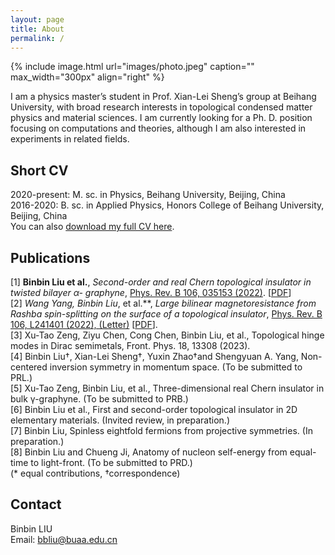 ```yaml
---
layout: page
title: About
permalink: /
---
```


{% include image.html url="images/photo.jpeg" caption="" max_width="300px" align="right" %}

 I am a physics master’s student in Prof. Xian-Lei Sheng’s group at Beihang University, with broad research interests in topological condensed matter physics and material sciences. I am currently looking for a Ph. D. position focusing on computations and theories, although I am also interested in experiments in related fields.

## Short CV
2020-present: M. sc. in Physics, Beihang University, Beijing, China <br />
2016-2020: B. sc. in Applied Physics, Honors College of Beihang University, Beijing, China <br />
You can also [download my full CV here](assets/CV_BinBin_Liu.pdf).

## Publications
[1] **Binbin Liu et al.**, _Second-order and real Chern topological insulator in twisted bilayer α-
graphyne_, [Phys. Rev. B 106, 035153 (2022)](https://journals.aps.org/prb/export/10.1103/PhysRevB.106.035153). [[PDF](assets/papers/PhysRevB.106.035153.pdf)]<br />
[2] **Wang Yang*, Binbin Liu*, et al.**, _Large bilinear magnetoresistance from Rashba spin-splitting on the surface of a topological insulator_, [Phys. Rev. B 106, L241401 (2022), (Letter)](https://journals.aps.org/prb/abstract/10.1103/PhysRevB.106.L241401) [[PDF](assets/papers/PhysRevB.106.L241401.pdf)]. <br />
[3] Xu-Tao Zeng, Ziyu Chen, Cong Chen, Binbin Liu, et al., Topological hinge modes in
Dirac semimetals, Front. Phys. 18, 13308 (2023). <br />
[4] Binbin Liu†, Xian-Lei Sheng†, Yuxin Zhao†and Shengyuan A. Yang, Non-centered inversion symmetry in momentum space. (To be submitted to PRL.) <br />
[5] Xu-Tao Zeng, Binbin Liu, et al., Three-dimensional real Chern insulator in bulk γ-graphyne. (To be submitted to PRB.) <br />
[6] Binbin Liu et al., First and second-order topological insulator in 2D elementary materials.
(Invited review, in preparation.) <br />
[7] Binbin Liu, Spinless eightfold fermions from projective symmetries. (In preparation.) <br />
[8] Binbin Liu and Chueng Ji, Anatomy of nucleon self-energy from equal-time to light-front.
(To be submitted to PRD.) <br />
(* equal contributions, †correspondence) <br />


## Contact
Binbin LIU <br />
Email: [bbliu@buaa.edu.cn]


<!-- 
[Yavin] <br />
[Yavin]: https://en.wikipedia.org/wiki/Yavin
-->
[bbliu@buaa.edu.cn]: mailto:bbliu@buaa.edu.cn
